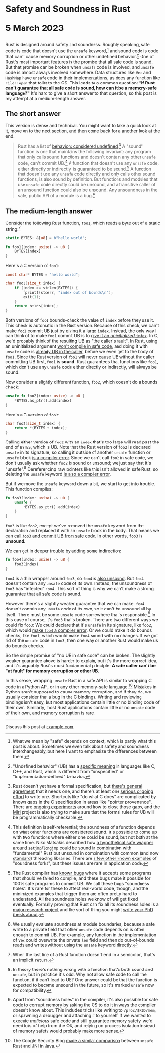 # Safety and Soundness in Rust <p class="subtitle">5 March 2023</p>

Rust is designed around safety and soundness. Roughly speaking, safe code is
code that doesn't use the `unsafe` keyword,[^safe_meanings] and sound code is
code that can't cause memory corruption or other undefined
behavior.[^undefined_behavior] One of Rust's most important features is the
promise that all safe code is sound. But that promise can be broken when
`unsafe` code is involved, and `unsafe` code is almost always involved
somewhere. Data structures like `Vec` and `HashMap` have `unsafe` code in their
implementations, as does any function like `File::open` that talks to the OS.
This leads to a common question: **"If Rust can't guarantee that all safe code
is sound, how can it be a memory-safe language?"** It's hard to give a short
answer to that question, so this post is my attempt at a medium-length answer.

## The short answer

This version is dense and technical. You might want to take a quick look at it,
move on to the next section, and then come back for a another look at the end.

> Rust has a list of [behaviors considered
> undefined](https://doc.rust-lang.org/reference/behavior-considered-undefined.html).[^formal_spec]
> A "sound" function is one that maintains the following invariant: any program
> that only calls sound functions and doesn't contain any other `unsafe` code,
> can't commit UB.[^self_referential] A function that doesn't use any `unsafe`
> code, either directly or indirectly, is guaranteed to be
> sound.[^soundness_holes] A function that doesn't use any `unsafe` code
> directly and only calls other sound functions, is also sound by definition.
> But functions and modules that use `unsafe` code directly could be unsound,
> and a transitive caller of an unsound function could also be unsound. Any
> unsoundness in the safe, public API of a module is a bug.[^module_soundness]

## The medium-length answer

Consider the following Rust function, `foo1`, which reads a byte out of a
static string:[^implicit_return]

```rust
static BYTES: &[u8] = b"hello world";

fn foo1(index: usize) -> u8 {
    BYTES[index]
}
```

Here's a C version of `foo1`:

```c
const char* BYTES = "hello world";

char foo1(size_t index) {
    if (index >= strlen(BYTES)) {
        fprintf(stderr, "index out of bounds\n");
        exit(1);
    }
    return BYTES[index];
}
```

Both versions of `foo1` bounds-check the value of `index` before they use it.
This check is automatic in the Rust version. Because of this check, we can't
make `foo1` commit UB just by giving it a large `index`. Instead, the only way
I can think of to make `foo1` commit UB is to [give it an _uninitialized_
`index`](https://godbolt.org/z/e5bbq95hx). In C, we'd probably think of the
resulting UB as "the caller's fault". In Rust, using an uninitialized argument
[won't compile in safe
code](https://play.rust-lang.org/?version=stable&mode=debug&edition=2021&gist=e23c9b052892c7c3e2b8bf5cd9f5cd98),
and doing it with `unsafe` code is [already UB in the
caller](https://play.rust-lang.org/?version=stable&mode=debug&edition=2021&gist=be72905a4c634a62298d4aca5cca6dc4),
before we even get to the body of `foo1`. Since the Rust version of `foo1` will
never cause UB without the caller committing UB first, `foo1` is **sound**.
Rust guarantees that functions like `foo1`, which don't use any `unsafe` code
either directly or indirectly, will always be sound.

Now consider a slightly different function, `foo2`, which doesn't do a bounds
check:

```rust
unsafe fn foo2(index: usize) -> u8 {
    *BYTES.as_ptr().add(index)
}
```

Here's a C version of `foo2`:

```c
char foo2(size_t index) {
    return *(BYTES + index);
}
```

Calling either version of `foo2` with an `index` that's too large will read
past the end of `BYTES`, which is UB. Note that the Rust version of `foo2` is
declared `unsafe` in its signature, so calling it outside of another `unsafe`
function or `unsafe` block [is a compiler
error](https://play.rust-lang.org/?version=stable&mode=debug&edition=2021&gist=ad9e08dd2e82a7411549a959c3eecf6b).
Since we can't call `foo2` in safe code, we don't usually ask whether `foo2` is
sound or unsound; we just say that it's "unsafe".[^unsafe_and_sound]
Dereferencing raw pointers like this isn't allowed in safe Rust, so deleting
the `unsafe` keyword [is also a compiler
error](https://play.rust-lang.org/?version=stable&mode=debug&edition=2021&gist=e032302c44ce33a78b8c189ef488fc50).

But if we move the `unsafe` keyword down a bit, we start to get into trouble.
This function compiles:

```rust
fn foo3(index: usize) -> u8 {
    unsafe {
        *BYTES.as_ptr().add(index)
    }
}
```

`foo3` is like `foo2`, except we've removed the `unsafe` keyword from the
declaration and replaced it with an `unsafe` block in the body. That means we
can [call `foo3` and commit UB from safe
code](https://play.rust-lang.org/?version=stable&mode=debug&edition=2021&gist=2546a5a170867d564e26ca01edd03b80).
In other words, `foo3` is **unsound**.

We can get in deeper trouble by adding some indirection:

```rust
fn foo4(index: usize) -> u8 {
    foo3(index)
}
```

`foo4` is a thin wrapper around `foo3`, so `foo4` is [also
unsound](https://play.rust-lang.org/?version=stable&mode=debug&edition=2021&gist=a6d4a020eecfd0f01f8252ed24c4a254).
But `foo4` doesn't contain any `unsafe` code of its own. Instead, the
unsoundness of `foo3` has "infected" `foo4`. This sort of thing is why we can't
make a strong guarantee that all safe code is sound.

However, there's a slightly weaker guarantee that we can make. `foo4` doesn't
contain any `unsafe` code of its own, so it can't be unsound all by itself.
There must be some `unsafe` code somewhere that's
responsible.[^weird_exceptions] In this case of course, it's `foo3` that's
broken. There are two different ways we could fix `foo3`: We could declare that
it's `unsafe` in its signature, like `foo2`, which would [make `foo4` a
compiler
error](https://play.rust-lang.org/?version=stable&mode=debug&edition=2021&gist=62bc28bc732a2c861544ccdfd1b4854d).
Or we could make it do bounds checks, like `foo1`, which would make `foo4`
sound with no changes. If we got rid of the `unsafe` code in `foo3`, then one
way or another Rust would make us do bounds checks.

So the simple promise of "no UB in safe code" can be broken. The slightly
weaker guarantee above is harder to explain, but it's the more correct idea,
and it's arguably Rust's most fundamental principle: **A safe caller can't be
"at fault" for memory corruption or other UB.**

In this sense, wrapping `unsafe` Rust in a safe API is similar to wrapping C
code in a Python API, or in any other memory-safe language.[^google_jni]
Mistakes in Python aren't supposed to cause memory corruption, and if they do,
we usually consider that a bug in the C bindings. Writing and reviewing
bindings isn't easy, but most applications contain little or no binding code of
their own. Similarly, most Rust applications contain little or no `unsafe` code
of their own, and memory corruption is rare.

---

Discuss this post at [example.com](https://example.com).

[^safe_meanings]: What we mean by "safe" depends on context, which is partly
  what this post is about. Sometimes we even talk about safety and soundness
  interchangeably, but here I want to emphasize the differences between them.

[^undefined_behavior]: "Undefined behavior" (UB) has a [specific
  meaning](https://en.wikipedia.org/wiki/Undefined_behavior) in languages like
  C, C++, and Rust, which is different from "unspecified" or
  "implementation-defined" behavior.

[^formal_spec]: Rust doesn't yet have a formal specification, but [there's
  general agreement](https://blog.m-ou.se/rust-standard/) that it needs one,
  and there's at least one [serious ongoing
  effort](https://ferrous-systems.com/ferrocene/) to write one. Shortcuts like
  "do what C does" are complicated by known gaps in the C specification in
  [areas like "pointer
  provenance"](https://www.ralfj.de/blog/2020/12/14/provenance.html). There are
  [ongoing experiments](https://github.com/rust-lang/rust/issues/95228) around
  how to close those gaps, and the [Miri](https://github.com/rust-lang/miri)
  project is also trying to make sure that the formal rules for UB will be
  programmatically checkable.

[^self_referential]: This definition is self-referential; the soundness of a
  function depends on what other functions are considered sound. It's possible
  to come up with two functions where either one could be sound, but not both
  at the same time. Niko Matsakis described how [a hypothetical safe wrapper
  around
  `setjmp`/`longjmp`](http://smallcultfollowing.com/babysteps/blog/2016/10/02/observational-equivalence-and-unsafe-code/#composing-unsafe-abstractions)
  could be sound in combination with "fundamental" Rust but unsound in
  combination with common (and now
  [standard](https://doc.rust-lang.org/stable/std/thread/fn.scope.html))
  threading libraries. There are [a few other known
  examples](https://github.com/rust-lang/unsafe-code-guidelines/issues/379) of
  "soundness forks", but these issues are rare in application code.

[^soundness_holes]: The Rust compiler has [known
  bugs](https://lcnr.de/blog/diving-deep-implied-bounds-and-variance/) where it
  accepts some programs that should've failed to compile, and these bugs make
  it possible for 100% safe programs to commit UB. We call these bugs
  "soundness holes". It's rare for these to affect real-world code, though, and
  the minimized examples that trigger them are often pretty hard to understand.
  All the soundness holes we know of will get fixed eventually. Formally
  proving that Rust can fix all its soundness holes is a [major research
  project](https://plv.mpi-sws.org/rustbelt/) and the sort of thing you might
  [write your PhD thesis about](https://research.ralfj.de/thesis.html).

[^module_soundness]: We usually evaluate soundness at module boundaries,
  because a safe write to a private field that other `unsafe` code depends on
  is often enough to commit UB. For example, any function in the implementation
  of `Vec` could overwrite the private `len` field and then do out-of-bounds
  reads and writes without using the `unsafe` keyword directly.

[^implicit_return]: When the last line of a Rust function doesn't end in a
  semicolon, that's an implicit `return`.

[^unsafe_and_sound]: In theory there's nothing wrong with a function that's
  both sound and `unsafe`, but in practice it's odd. Why not allow safe code to
  call the function, if it can't lead to UB? One answer could be that the
  function is expected to become unsound in the future, so it's marked `unsafe`
  now for compatibility.

[^google_jni]: The Google Security Blog [made a similar
  comparison](https://security.googleblog.com/2022/12/memory-safe-languages-in-android-13.html)
  between `unsafe` Rust and JNI in Java.

[^weird_exceptions]: Apart from "soundness holes" in the compiler, it's also
  possible for safe code to corrupt memory by asking the OS to do it in ways
  the compiler doesn't know about. This includes tricks like writing to
  `/proc/$PID/mem`, or spawning a debugger and attaching it to yourself. If we
  wanted to execute _malicious_ safe code and still guarantee memory safety,
  we'd need lots of help from the OS, and relying on process isolation instead
  of memory safety would probably make more sense.
